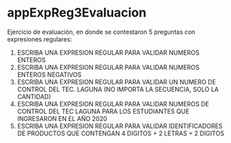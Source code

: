 # appExpReg3Evaluacion

Ejercicio de evaluación, en donde se contestaron 5 preguntas con expresiones regulares:

1. ESCRIBA UNA EXPRESION REGULAR PARA VALIDAR NUMEROS ENTEROS
2. ESCRIBA UNA EXPRESION REGULAR PARA VALIDAR NUMEROS ENTEROS NEGATIVOS
3. ESCRIBA UNA EXPRESION REGULAR PARA VALIDAR UN NUMERO DE CONTROL DEL TEC. LAGUNA (NO IMPORTA LA SECUENCIA, SOLO LA CANTIDAD)
4. ESCRIBA UNA EXPRESION REGULAR PARA VALIDAR NUMEROS DE CONTROL DEL TEC LAGUNA PARA LOS ESTUDIANTES QUE INGRESARON EN EL AÑO 2020
5. ESCRIBA UNA EXPRESION REGULAR PARA VALIDAR IDENTIFICADORES DE PRODUCTOS QUE CONTENGAN 4 DIGITOS + 2 LETRAS + 2 DIGITOS
